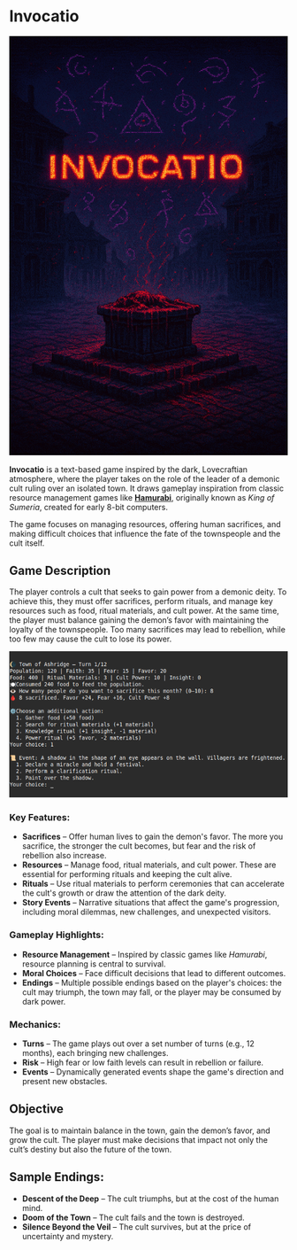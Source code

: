 # Invocatio

![artwork](https://github.com/przem360/invocatio/blob/main/artwork.png)

**Invocatio** is a text-based game inspired by the dark, Lovecraftian atmosphere, where the player takes on the role of the leader of a demonic cult ruling over an isolated town. It draws gameplay inspiration from classic resource management games like [**Hamurabi**](https://en.wikipedia.org/wiki/Hamurabi_(video_game)), originally known as *King of Sumeria*, created for early 8-bit computers.  

The game focuses on managing resources, offering human sacrifices, and making difficult choices that influence the fate of the townspeople and the cult itself.

## Game Description

The player controls a cult that seeks to gain power from a demonic deity. To achieve this, they must offer sacrifices, perform rituals, and manage key resources such as food, ritual materials, and cult power. At the same time, the player must balance gaining the demon’s favor with maintaining the loyalty of the townspeople. Too many sacrifices may lead to rebellion, while too few may cause the cult to lose its power.  
  
![screenshot](https://github.com/przem360/invocatio/blob/main/screenshot.png)

### Key Features:

- **Sacrifices** – Offer human lives to gain the demon's favor. The more you sacrifice, the stronger the cult becomes, but fear and the risk of rebellion also increase.
- **Resources** – Manage food, ritual materials, and cult power. These are essential for performing rituals and keeping the cult alive.
- **Rituals** – Use ritual materials to perform ceremonies that can accelerate the cult's growth or draw the attention of the dark deity.
- **Story Events** – Narrative situations that affect the game's progression, including moral dilemmas, new challenges, and unexpected visitors.

### Gameplay Highlights:

- **Resource Management** – Inspired by classic games like *Hamurabi*, resource planning is central to survival.
- **Moral Choices** – Face difficult decisions that lead to different outcomes.
- **Endings** – Multiple possible endings based on the player's choices: the cult may triumph, the town may fall, or the player may be consumed by dark power.

### Mechanics:

- **Turns** – The game plays out over a set number of turns (e.g., 12 months), each bringing new challenges.
- **Risk** – High fear or low faith levels can result in rebellion or failure.
- **Events** – Dynamically generated events shape the game's direction and present new obstacles.

## Objective

The goal is to maintain balance in the town, gain the demon’s favor, and grow the cult. The player must make decisions that impact not only the cult’s destiny but also the future of the town.

## Sample Endings:

- **Descent of the Deep** – The cult triumphs, but at the cost of the human mind.
- **Doom of the Town** – The cult fails and the town is destroyed.
- **Silence Beyond the Veil** – The cult survives, but at the price of uncertainty and mystery.

